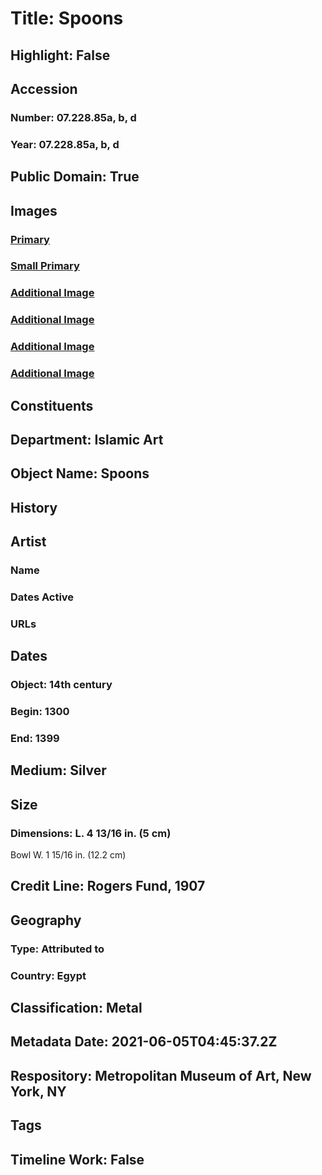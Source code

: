 # Title: Spoons
## Highlight: False
## Accession
### Number: 07.228.85a, b, d
### Year: 07.228.85a, b, d
## Public Domain: True
## Images
### [Primary](https://images.metmuseum.org/CRDImages/is/original/07_228_85abd.jpg)
### [Small Primary](https://images.metmuseum.org/CRDImages/is/web-large/07_228_85abd.jpg)
### [Additional Image](https://images.metmuseum.org/CRDImages/is/original/07_228_85a.jpg)
### [Additional Image](https://images.metmuseum.org/CRDImages/is/original/07_228_85b.jpg)
### [Additional Image](https://images.metmuseum.org/CRDImages/is/original/07_228_85d.jpg)
### [Additional Image](https://images.metmuseum.org/CRDImages/is/original/2940.jpg)
## Constituents
## Department: Islamic Art
## Object Name: Spoons
## History
## Artist
### Name
### Dates Active
### URLs
## Dates
### Object: 14th century
### Begin: 1300
### End: 1399
## Medium: Silver
## Size
### Dimensions: L. 4 13/16 in. (5 cm)
Bowl W. 1 15/16 in. (12.2 cm)
## Credit Line: Rogers Fund, 1907
## Geography
### Type: Attributed to
### Country: Egypt
## Classification: Metal
## Metadata Date: 2021-06-05T04:45:37.2Z
## Respository: Metropolitan Museum of Art, New York, NY
## Tags
## Timeline Work: False